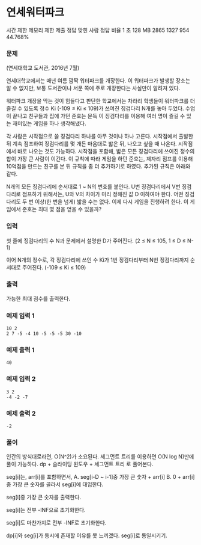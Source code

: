 # 연세워터파크
시간 제한	메모리 제한	제출	정답	맞힌 사람	정답 비율
1 초	128 MB	2865	1327	954	44.768%
### 문제


(연세대학교 도서관, 2016년 7월)

연세대학교에서는 매년 여름 깜짝 워터파크를 개장한다. 이 워터파크가 발생할 장소는 알 수 없지만, 보통 도서관이나 서문 쪽에 주로 개장한다는 사실만이 알려져 있다.

워터파크 개장을 막는 것이 힘들다고 판단한 학교에서는 차라리 학생들이 워터파크를 더 즐길 수 있도록 정수 Ki (-109 ≤ Ki ≤ 109)가 쓰여진 징검다리 N개를 놓아 두었다. 수업이 끝나고 친구들과 집에 가던 준호는 문득 이 징검다리를 이용해 여러 명이 즐길 수 있는 재미있는 게임을 하나 생각해냈다.

각 사람은 시작점으로 쓸 징검다리 하나를 아무 것이나 하나 고른다.
시작점에서 출발한 뒤 계속 점프하여 징검다리를 몇 개든 마음대로 밟은 뒤, 나오고 싶을 때 나온다. 시작점에서 바로 나오는 것도 가능하다.
시작점을 포함해, 밟은 모든 징검다리에 쓰여진 정수의 합이 가장 큰 사람이 이긴다.
이 규칙에 따라 게임을 하던 준호는, 제자리 점프를 이용해 10억점을 만드는 친구를 본 뒤 규칙을 좀 더 추가하기로 하였다. 추가된 규칙은 아래와 같다.

N개의 모든 징검다리에 순서대로 1 ~ N의 번호를 붙인다. U번 징검다리에서 V번 징검다리로 점프하기 위해서는, U와 V의 차이가 미리 정해진 값 D 이하여야 한다.
어떤 징검다리도 두 번 이상(한 번을 넘게) 밟을 수는 없다.
이제 다시 게임을 진행하려 한다. 이 게임에서 준호는 최대 몇 점을 얻을 수 있을까?

### 입력
첫 줄에 징검다리의 수 N과 문제에서 설명한 D가 주어진다. (2 ≤ N ≤ 105, 1 ≤ D ≤ N-1)

이어 N개의 정수로, 각 징검다리에 쓰인 수 Ki가 1번 징검다리부터 N번 징검다리까지 순서대로 주어진다. (-109 ≤ Ki ≤ 109)

### 출력
가능한 최대 점수를 출력한다.


### 예제 입력 1 
```
10 2
2 7 -5 -4 10 -5 -5 -5 30 -10
```
### 예제 출력 1 
```
40
```
### 예제 입력 2 
```
3 2
-4 -2 -7
```
### 예제 출력 2 
```
-2
```

### 풀이
인간의 방식대로라면, O(N^2)가 소요된다.
세그먼트 트리를 이용하면 O(N log N)만에 풀이 가능하다.
dp + 슬라이딩 윈도우 + 세그먼트 트리 로 풀어본다.

seg[i]는, arr[i]를 포함하면서, 
	A. seg[i-D ~ i-1]중 가장 큰 숫자 + arr[i]
	B. 0 + arr[i]
	중 가장 큰 숫자를 골라서 seg[i]에 대입한다.

seg[i]중 가장 큰 숫자를 출력한다.

seg[i]는 전부 -INF으로 초기화한다.

seg[i]도 마찬가지로 전부 -INF로 초기화한다.


dp[i]와 seg[i]가 동시에 존재할 이유를 못 느끼겠다. seg[i]로 통일시키기.